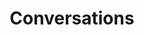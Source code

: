 ---
title: Conversations
excerpt: ''
deprecated: false
hidden: false
metadata:
  title: ''
  description: ''
  robots: index
next:
  description: ''
---